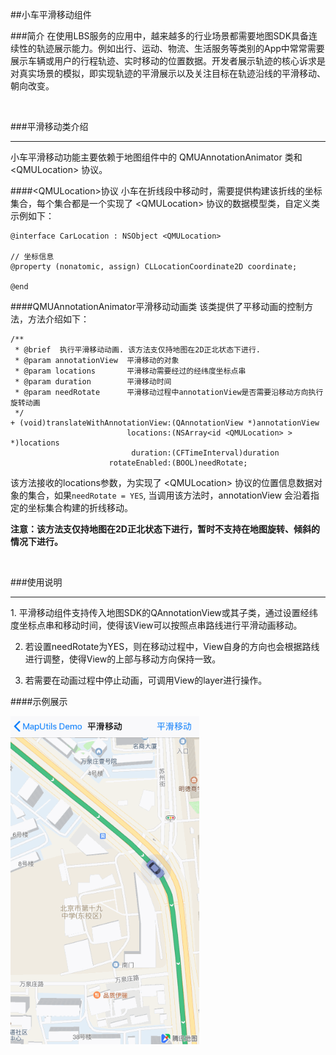 ##小车平滑移动组件

###简介
在使用LBS服务的应用中，越来越多的行业场景都需要地图SDK具备连续性的轨迹展示能力。例如出行、运动、物流、生活服务等类别的App中常常需要展示车辆或用户的行程轨迹、实时移动的位置数据。开发者展示轨迹的核心诉求是对真实场景的模拟，即实现轨迹的平滑展示以及关注目标在轨迹沿线的平滑移动、朝向改变。


<br>

###平滑移动类介绍
<hr>
小车平滑移动功能主要依赖于地图组件中的 QMUAnnotationAnimator 类和 &lt;QMULocation&gt; 协议。

####&lt;QMULocation&gt;协议
小车在折线段中移动时，需要提供构建该折线的坐标集合，每个集合都是一个实现了 &lt;QMULocation&gt; 协议的数据模型类，自定义类示例如下：

```
@interface CarLocation : NSObject <QMULocation>

// 坐标信息
@property (nonatomic, assign) CLLocationCoordinate2D coordinate;

@end
```

####QMUAnnotationAnimator平滑移动动画类
该类提供了平移动画的控制方法，方法介绍如下：

```
/**
 * @brief  执行平滑移动动画. 该方法支仅持地图在2D正北状态下进行.
 * @param annotationView  平滑移动的对象
 * @param locations       平滑移动需要经过的经纬度坐标点串
 * @param duration        平滑移动时间
 * @param needRotate      平滑移动过程中annotationView是否需要沿移动方向执行旋转动画
 */
+ (void)translateWithAnnotationView:(QAnnotationView *)annotationView
                          locations:(NSArray<id <QMULocation> > *)locations
                           duration:(CFTimeInterval)duration
                      rotateEnabled:(BOOL)needRotate;
```

该方法接收的locations参数，为实现了 &lt;QMULocation&gt; 协议的位置信息数据对象的集合，如果`needRotate = YES`, 当调用该方法时，annotationView 会沿着指定的坐标集合构建的折线移动。

**注意：该方法支仅持地图在2D正北状态下进行，暂时不支持在地图旋转、倾斜的情况下进行。**

<br>

###使用说明
<hr>
1. 平滑移动组件支持传入地图SDK的QAnnotationView或其子类，通过设置经纬度坐标点串和移动时间，使得该View可以按照点串路线进行平滑动画移动。

2. 若设置needRotate为YES，则在移动过程中，View自身的方向也会根据路线进行调整，使得View的上部与移动方向保持一致。

3. 若需要在动画过程中停止动画，可调用View的layer进行操作。

####示例展示

<img src="../images/utils-car.gif" width="60%"/>